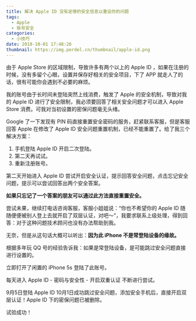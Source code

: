 ```yaml
---
title: 解决 Apple ID 没有足够的安全信息以重设你的问题
tags:
  - Apple
  - 账号安全
categories:
  - 小技巧
date: 2018-10-01 17:48:26
thumbnail: https://img.perdel.cn/thumbnail/apple-id.png
---
```


由于 Apple Store 的区域限制，导致许多有两个以上的 Apple ID ，如果在注册的时候，没有多留个心眼，设置并保存好相关的安全项目，下了 APP 就走人了的话，很有可能你会遇到不必要的麻烦。

<!-- more --> 

我的账号由于长时间未登陆突然上线消费，触发了 Apple 的安全机制，导致对我的 Apple ID 进行了安全限制，我必须要回答了相关安全问题才可以进入 Apple Store 消费。可我对当初设置的密保问题毫无头绪。

Google 了一下发现有 PIN 码直接重置安全密码的服务，赶紧联系客服，但是客服回答 Apple 在修改了 Apple ID 安全问题重置机制，已经不能重置了。给了我三个解决方案：

1. 手机登陆 Apple ID 开启二次登陆。
2. 第二天再试试。
3. 重新注册账号。

第二天开始进入 Apple ID 尝试开启安全认证，提示回答安全问题，点击忘记安全问题，提示可以尝试回答出两个安全答案。

**如果只忘记了一个答案的朋友可以通过此方法直接重置安全。**

尝试未果，继续打电话咨询客服，客服小姐姐说：“你也不希望你的 Apple ID 随随便便被别人登上去就开启了双层认证，对吧～”，我要求联系上级处理，得到回答：对于这种问题技术顾问也没有办法帮助到我。

无奈，但是从这句话大概可以听出：**因为此 iPhone 不是常登陆设备的缘故。**

根据多年玩 QQ 号的经验告诉我：如果是常登陆设备，是可能跳过安全问题直接进行设置的。

立即打开了闲置的 iPhone 5s 登陆了此账号。

每天进入 Apple ID - 密码与安全性 - 开启双重认证 不断进行尝试。

9月5日登陆 Apple ID 10月1日成功跳过安全问题，添加安全手机后，直接开启双层认证！Apple ID 下的密保问题已被删除。

试验成功！